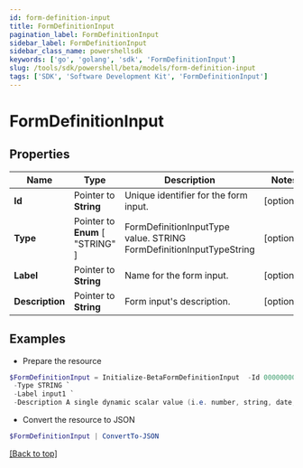 ```yaml
---
id: form-definition-input
title: FormDefinitionInput
pagination_label: FormDefinitionInput
sidebar_label: FormDefinitionInput
sidebar_class_name: powershellsdk
keywords: ['go', 'golang', 'sdk', 'FormDefinitionInput'] 
slug: /tools/sdk/powershell/beta/models/form-definition-input
tags: ['SDK', 'Software Development Kit', 'FormDefinitionInput']
---
```



# FormDefinitionInput

## Properties

Name | Type | Description | Notes
------------ | ------------- | ------------- | -------------
**Id** |  Pointer to **String** | Unique identifier for the form input. | [optional] 
**Type** |  Pointer to  **Enum** [  "STRING" ] | FormDefinitionInputType value. STRING FormDefinitionInputTypeString | [optional] 
**Label** |  Pointer to **String** | Name for the form input. | [optional] 
**Description** |  Pointer to **String** | Form input&#39;s description. | [optional] 

## Examples

- Prepare the resource
```powershell
$FormDefinitionInput = Initialize-BetaFormDefinitionInput  -Id 00000000-0000-0000-0000-000000000000 `
 -Type STRING `
 -Label input1 `
 -Description A single dynamic scalar value (i.e. number, string, date, etc.) that can be passed into the form for use in conditional logic
```

- Convert the resource to JSON
```powershell
$FormDefinitionInput | ConvertTo-JSON
```


[[Back to top]](#) 

